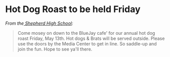 # Hot Dog Roast to be held Friday

*From the[ Shepherd High School](https://www.facebook.com/shepherdmihs/?fref=nf):*

> Come mosey on down to the BlueJay cafe' for our annual hot dog roast Friday, May 13th. Hot dogs & Brats will be served outside. Please use the doors by the Media Center to get in line. So saddle-up and join the fun. Hope to see ya'll there.


